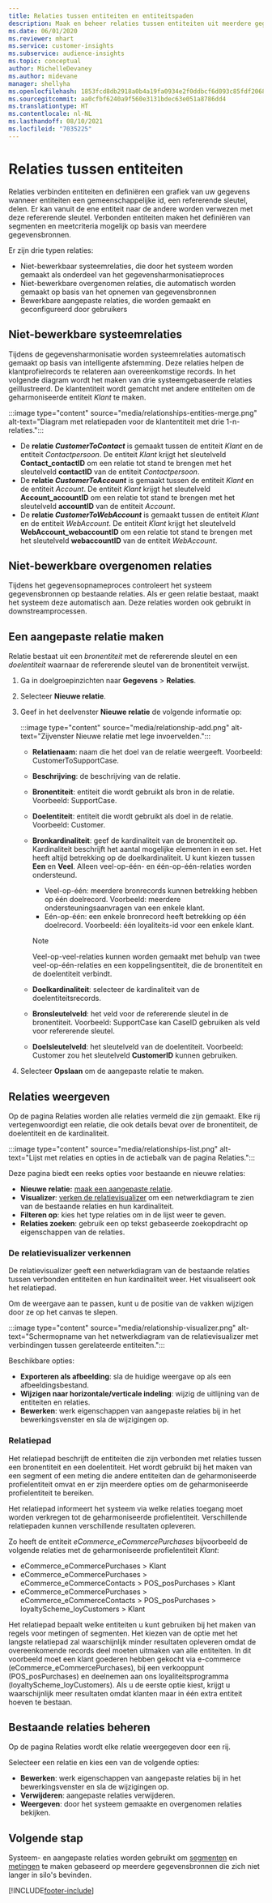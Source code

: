 ```yaml
---
title: Relaties tussen entiteiten en entiteitspaden
description: Maak en beheer relaties tussen entiteiten uit meerdere gegevensbronnen.
ms.date: 06/01/2020
ms.reviewer: mhart
ms.service: customer-insights
ms.subservice: audience-insights
ms.topic: conceptual
author: MichelleDevaney
ms.author: midevane
manager: shellyha
ms.openlocfilehash: 1853fcd8db2918a0b4a19fa0934e2f0ddbcf6d093c85fdf2068a13f954035dec
ms.sourcegitcommit: aa0cfbf6240a9f560e3131bdec63e051a8786dd4
ms.translationtype: HT
ms.contentlocale: nl-NL
ms.lasthandoff: 08/10/2021
ms.locfileid: "7035225"
---
```

# <a name="relationships-between-entities"></a>Relaties tussen entiteiten

Relaties verbinden entiteiten en definiëren een grafiek van uw gegevens wanneer entiteiten een gemeenschappelijke id, een refererende sleutel, delen. Er kan vanuit de ene entiteit naar de andere worden verwezen met deze refererende sleutel. Verbonden entiteiten maken het definiëren van segmenten en meetcriteria mogelijk op basis van meerdere gegevensbronnen.

Er zijn drie typen relaties: 
- Niet-bewerkbaar systeemrelaties, die door het systeem worden gemaakt als onderdeel van het gegevensharmonisatieproces
- Niet-bewerkbare overgenomen relaties, die automatisch worden gemaakt op basis van het opnemen van gegevensbronnen 
- Bewerkbare aangepaste relaties, die worden gemaakt en geconfigureerd door gebruikers

## <a name="non-editable-system-relationships"></a>Niet-bewerkbare systeemrelaties

Tijdens de gegevensharmonisatie worden systeemrelaties automatisch gemaakt op basis van intelligente afstemming. Deze relaties helpen de klantprofielrecords te relateren aan overeenkomstige records. In het volgende diagram wordt het maken van drie systeemgebaseerde relaties geïllustreerd. De klantentiteit wordt gematcht met andere entiteiten om de geharmoniseerde entiteit *Klant* te maken.

:::image type="content" source="media/relationships-entities-merge.png" alt-text="Diagram met relatiepaden voor de klantentiteit met drie 1-n-relaties.":::

- De **relatie *CustomerToContact*** is gemaakt tussen de entiteit *Klant* en de entiteit *Contactpersoon*. De entiteit *Klant* krijgt het sleutelveld **Contact_contactID** om een relatie tot stand te brengen met het sleutelveld **contactID** van de entiteit *Contactpersoon*.
- De **relatie *CustomerToAccount*** is gemaakt tussen de entiteit *Klant* en de entiteit *Account*. De entiteit *Klant* krijgt het sleutelveld **Account_accountID** om een relatie tot stand te brengen met het sleutelveld **accountID** van de entiteit *Account*.
- De **relatie *CustomerToWebAccount*** is gemaakt tussen de entiteit *Klant* en de entiteit *WebAccount*. De entiteit *Klant* krijgt het sleutelveld **WebAccount_webaccountID** om een relatie tot stand te brengen met het sleutelveld **webaccountID** van de entiteit *WebAccount*.

## <a name="non-editable-inherited-relationships"></a>Niet-bewerkbare overgenomen relaties

Tijdens het gegevensopnameproces controleert het systeem gegevensbronnen op bestaande relaties. Als er geen relatie bestaat, maakt het systeem deze automatisch aan. Deze relaties worden ook gebruikt in downstreamprocessen.

## <a name="create-a-custom-relationship"></a>Een aangepaste relatie maken

Relatie bestaat uit een *bronentiteit* met de refererende sleutel en een *doelentiteit* waarnaar de refererende sleutel van de bronentiteit verwijst. 

1. Ga in doelgroepinzichten naar **Gegevens** > **Relaties**.

2. Selecteer **Nieuwe relatie**.

3. Geef in het deelvenster **Nieuwe relatie** de volgende informatie op:

   :::image type="content" source="media/relationship-add.png" alt-text="Zijvenster Nieuwe relatie met lege invoervelden.":::

   - **Relatienaam**: naam die het doel van de relatie weergeeft. Voorbeeld: CustomerToSupportCase.
   - **Beschrijving**: de beschrijving van de relatie.
   - **Bronentiteit**: entiteit die wordt gebruikt als bron in de relatie. Voorbeeld: SupportCase.
   - **Doelentiteit**: entiteit die wordt gebruikt als doel in de relatie. Voorbeeld: Customer.
   - **Bronkardinaliteit**: geef de kardinaliteit van de bronentiteit op. Kardinaliteit beschrijft het aantal mogelijke elementen in een set. Het heeft altijd betrekking op de doelkardinaliteit. U kunt kiezen tussen **Een** en **Veel**. Alleen veel-op-één- en één-op-één-relaties worden ondersteund.  
     - Veel-op-één: meerdere bronrecords kunnen betrekking hebben op één doelrecord. Voorbeeld: meerdere ondersteuningsaanvragen van een enkele klant.
     - Eén-op-één: een enkele bronrecord heeft betrekking op één doelrecord. Voorbeeld: één loyaliteits-id voor een enkele klant.

     > [!NOTE]
     > Veel-op-veel-relaties kunnen worden gemaakt met behulp van twee veel-op-één-relaties en een koppelingsentiteit, die de bronentiteit en de doelentiteit verbindt.

   - **Doelkardinaliteit**: selecteer de kardinaliteit van de doelentiteitsrecords. 
   - **Bronsleutelveld**: het veld voor de refererende sleutel in de bronentiteit. Voorbeeld: SupportCase kan CaseID gebruiken als veld voor refererende sleutel.
   - **Doelsleutelveld**: het sleutelveld van de doelentiteit. Voorbeeld: Customer zou het sleutelveld **CustomerID** kunnen gebruiken.

4. Selecteer **Opslaan** om de aangepaste relatie te maken.

## <a name="view-relationships"></a>Relaties weergeven

Op de pagina Relaties worden alle relaties vermeld die zijn gemaakt. Elke rij vertegenwoordigt een relatie, die ook details bevat over de bronentiteit, de doelentiteit en de kardinaliteit. 

:::image type="content" source="media/relationships-list.png" alt-text="Lijst met relaties en opties in de actiebalk van de pagina Relaties.":::

Deze pagina biedt een reeks opties voor bestaande en nieuwe relaties: 
- **Nieuwe relatie:** [maak een aangepaste relatie](#create-a-custom-relationship).
- **Visualizer**: [verken de relatievisualizer](#explore-the-relationship-visualizer) om een netwerkdiagram te zien van de bestaande relaties en hun kardinaliteit.
- **Filteren op**: kies het type relaties om in de lijst weer te geven.
- **Relaties zoeken**: gebruik een op tekst gebaseerde zoekopdracht op eigenschappen van de relaties.

### <a name="explore-the-relationship-visualizer"></a>De relatievisualizer verkennen

De relatievisualizer geeft een netwerkdiagram van de bestaande relaties tussen verbonden entiteiten en hun kardinaliteit weer. Het visualiseert ook het relatiepad.

Om de weergave aan te passen, kunt u de positie van de vakken wijzigen door ze op het canvas te slepen.

:::image type="content" source="media/relationship-visualizer.png" alt-text="Schermopname van het netwerkdiagram van de relatievisualizer met verbindingen tussen gerelateerde entiteiten.":::

Beschikbare opties: 
- **Exporteren als afbeelding**: sla de huidige weergave op als een afbeeldingsbestand.
- **Wijzigen naar horizontale/verticale indeling**: wijzig de uitlijning van de entiteiten en relaties.
- **Bewerken**: werk eigenschappen van aangepaste relaties bij in het bewerkingsvenster en sla de wijzigingen op.

### <a name="relationship-path"></a>Relatiepad

Het relatiepad beschrijft de entiteiten die zijn verbonden met relaties tussen een bronentiteit en een doelentiteit. Het wordt gebruikt bij het maken van een segment of een meting die andere entiteiten dan de geharmoniseerde profielentiteit omvat en er zijn meerdere opties om de geharmoniseerde profielentiteit te bereiken.

Het relatiepad informeert het systeem via welke relaties toegang moet worden verkregen tot de geharmoniseerde profielentiteit. Verschillende relatiepaden kunnen verschillende resultaten opleveren.

Zo heeft de entiteit *eCommerce_eCommercePurchases* bijvoorbeeld de volgende relaties met de geharmoniseerde profielentiteit *Klant*:

- eCommerce_eCommercePurchases > Klant
- eCommerce_eCommercePurchases > eCommerce_eCommerceContacts > POS_posPurchases > Klant
- eCommerce_eCommercePurchases > eCommerce_eCommerceContacts > POS_posPurchases > loyaltyScheme_loyCustomers > Klant 

Het relatiepad bepaalt welke entiteiten u kunt gebruiken bij het maken van regels voor metingen of segmenten. Het kiezen van de optie met het langste relatiepad zal waarschijnlijk minder resultaten opleveren omdat de overeenkomende records deel moeten uitmaken van alle entiteiten. In dit voorbeeld moet een klant goederen hebben gekocht via e-commerce (eCommerce_eCommercePurchases), bij een verkooppunt (POS_posPurchases) en deelnemen aan ons loyaliteitsprogramma (loyaltyScheme_loyCustomers). Als u de eerste optie kiest, krijgt u waarschijnlijk meer resultaten omdat klanten maar in één extra entiteit hoeven te bestaan.

## <a name="manage-existing-relationships"></a>Bestaande relaties beheren 

Op de pagina Relaties wordt elke relatie weergegeven door een rij. 

Selecteer een relatie en kies een van de volgende opties: 
 
- **Bewerken**: werk eigenschappen van aangepaste relaties bij in het bewerkingsvenster en sla de wijzigingen op.
- **Verwijderen**: aangepaste relaties verwijderen.
- **Weergeven**: door het systeem gemaakte en overgenomen relaties bekijken. 

## <a name="next-step"></a>Volgende stap

Systeem- en aangepaste relaties worden gebruikt om [segmenten](segments.md) en [metingen](measures.md) te maken gebaseerd op meerdere gegevensbronnen die zich niet langer in silo's bevinden.

[!INCLUDE[footer-include](../includes/footer-banner.md)]
